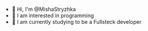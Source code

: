 - 👋 Hi, I'm @MishaStryzhka
- 👀 I am interested in programming
- 🌱 I am currently studying to be a Fullsteck developer
